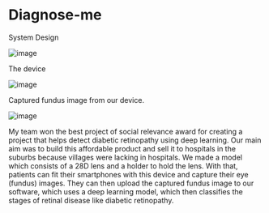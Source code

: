 # Diagnose-me

System Design 


![image](https://user-images.githubusercontent.com/63772782/188567649-46d1ab16-b196-4b41-a84a-1b03408d1efc.png)

The device 


![image](https://user-images.githubusercontent.com/63772782/188567834-fb1d9817-9fc6-42fc-8518-4a81478c8903.png)


Captured fundus image from our device.

![image](https://user-images.githubusercontent.com/63772782/188570088-66bf9082-539b-40a1-965b-ab400b6932e1.png)




My team won the best project of social relevance award for creating a project that helps detect diabetic retinopathy using deep learning. Our main aim was to build this affordable product and sell it to hospitals in the suburbs because villages were lacking in hospitals. We made a model which consists of a 28D lens and a holder to hold the lens. With that, patients can fit their smartphones with this device and capture their eye (fundus) images. They can then upload the captured fundus image to our software, which uses a deep learning model, which then classifies the stages of retinal disease like diabetic retinopathy.

